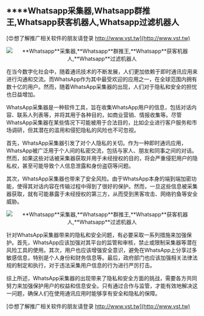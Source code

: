 ## ****Whatsapp**采集器,**Whatsapp**群推王,**Whatsapp**获客机器人,**Whatsapp**过滤机器人**

[😍想了解推广相关软件的朋友请登录 http://www.vst.tw](http://www.vst.tw)

 <center><img src="https://vst.tw/MP4/tuiguang/png/0.png" alt="**Whatsapp**采集器,**Whatsapp**群推王,**Whatsapp**获客机器人,**Whatsapp**过滤机器人"></center>

在当今数字化社会中，随着通讯技术的不断发展，人们更加依赖于即时通讯应用来进行沟通和交流。而WhatsApp作为其中最受欢迎的应用之一，在全球范围内拥有数十亿的用户。然而，随着WhatsApp采集器的出现，人们对于隐私和安全的担忧也日益增加。

WhatsApp采集器是一种软件工具，旨在收集WhatsApp用户的信息，包括对话内容、联系人列表等，并将其用于各种目的，如商业营销、情报收集等。尽管WhatsApp采集器在某些情况下可能被用于合法目的，比如企业进行客户服务和市场调研，但其潜在的滥用和侵犯隐私的风险也不可忽视。

首先，WhatsApp采集器引发了对个人隐私的关切。作为一种即时通讯应用，WhatsApp被广泛用于个人间的私密交流，包括与家人、朋友和同事之间的对话。然而，如果这些对话被采集器获取并用于未经授权的目的，将会严重侵犯用户的隐私权，甚至可能导致个人信息泄露和身份盗窃等问题。

其次，WhatsApp采集器也带来了安全风险。由于WhatsApp本身的端到端加密功能，使得其对话内容在传输过程中得到了很好的保护。然而，一旦这些信息被采集器获取，就有可能暴露于未经授权的第三方，从而受到黑客攻击、网络钓鱼等安全威胁。

 <center><img src="https://vst.tw/MP4/tuiguang/png/4.png" alt="**Whatsapp**采集器,**Whatsapp**群推王,**Whatsapp**获客机器人,**Whatsapp**过滤机器人"></center>

针对WhatsApp采集器带来的隐私和安全问题，有必要采取一系列措施来加强保护。首先，WhatsApp应该加强对其平台的监管和审核，禁止或限制采集器等潜在风险工具的使用。其次，用户也应该增强安全意识，避免在WhatsApp上分享过多敏感信息，特别是个人身份和财务信息等。最后，政府部门也应该加强相关法律法规的制定和执行，对于违法采集用户信息的行为进行严厉打击。

综上所述，WhatsApp采集器的出现带来了隐私和安全方面的挑战，需要各方共同努力来加强保护用户的权益和信息安全。只有通过合作与监管，才能有效地解决这一问题，确保人们在使用通讯应用时能够享有安全和隐私的保障。

[😍想了解推广相关软件的朋友请登录 http://www.vst.tw](http://www.vst.tw)



